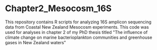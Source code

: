 # Chapter2_Mesocosm_16S

This repository contains R scripts for analyzing 16S amplicon sequencing data from Coastal New Zealand Mesocosm experiments. This code was used for analyses in chapter 2 of my PhD thesis titled "The influence of climate change on marine bacterioplankton communities and greenhouse gases in New Zealand waters"
